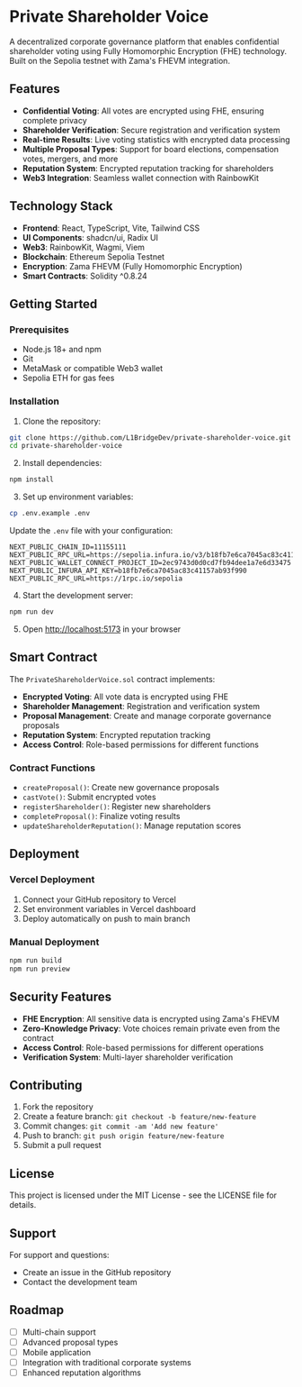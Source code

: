 # Private Shareholder Voice

A decentralized corporate governance platform that enables confidential shareholder voting using Fully Homomorphic Encryption (FHE) technology. Built on the Sepolia testnet with Zama's FHEVM integration.

## Features

- **Confidential Voting**: All votes are encrypted using FHE, ensuring complete privacy
- **Shareholder Verification**: Secure registration and verification system
- **Real-time Results**: Live voting statistics with encrypted data processing
- **Multiple Proposal Types**: Support for board elections, compensation votes, mergers, and more
- **Reputation System**: Encrypted reputation tracking for shareholders
- **Web3 Integration**: Seamless wallet connection with RainbowKit

## Technology Stack

- **Frontend**: React, TypeScript, Vite, Tailwind CSS
- **UI Components**: shadcn/ui, Radix UI
- **Web3**: RainbowKit, Wagmi, Viem
- **Blockchain**: Ethereum Sepolia Testnet
- **Encryption**: Zama FHEVM (Fully Homomorphic Encryption)
- **Smart Contracts**: Solidity ^0.8.24

## Getting Started

### Prerequisites

- Node.js 18+ and npm
- Git
- MetaMask or compatible Web3 wallet
- Sepolia ETH for gas fees

### Installation

1. Clone the repository:
```bash
git clone https://github.com/L1BridgeDev/private-shareholder-voice.git
cd private-shareholder-voice
```

2. Install dependencies:
```bash
npm install
```

3. Set up environment variables:
```bash
cp .env.example .env
```

Update the `.env` file with your configuration:
```env
NEXT_PUBLIC_CHAIN_ID=11155111
NEXT_PUBLIC_RPC_URL=https://sepolia.infura.io/v3/b18fb7e6ca7045ac83c41157ab93f990
NEXT_PUBLIC_WALLET_CONNECT_PROJECT_ID=2ec9743d0d0cd7fb94dee1a7e6d33475
NEXT_PUBLIC_INFURA_API_KEY=b18fb7e6ca7045ac83c41157ab93f990
NEXT_PUBLIC_RPC_URL=https://1rpc.io/sepolia
```

4. Start the development server:
```bash
npm run dev
```

5. Open [http://localhost:5173](http://localhost:5173) in your browser

## Smart Contract

The `PrivateShareholderVoice.sol` contract implements:

- **Encrypted Voting**: All vote data is encrypted using FHE
- **Shareholder Management**: Registration and verification system
- **Proposal Management**: Create and manage corporate governance proposals
- **Reputation System**: Encrypted reputation tracking
- **Access Control**: Role-based permissions for different functions

### Contract Functions

- `createProposal()`: Create new governance proposals
- `castVote()`: Submit encrypted votes
- `registerShareholder()`: Register new shareholders
- `completeProposal()`: Finalize voting results
- `updateShareholderReputation()`: Manage reputation scores

## Deployment

### Vercel Deployment

1. Connect your GitHub repository to Vercel
2. Set environment variables in Vercel dashboard
3. Deploy automatically on push to main branch

### Manual Deployment

```bash
npm run build
npm run preview
```

## Security Features

- **FHE Encryption**: All sensitive data is encrypted using Zama's FHEVM
- **Zero-Knowledge Privacy**: Vote choices remain private even from the contract
- **Access Control**: Role-based permissions for different operations
- **Verification System**: Multi-layer shareholder verification

## Contributing

1. Fork the repository
2. Create a feature branch: `git checkout -b feature/new-feature`
3. Commit changes: `git commit -am 'Add new feature'`
4. Push to branch: `git push origin feature/new-feature`
5. Submit a pull request

## License

This project is licensed under the MIT License - see the LICENSE file for details.

## Support

For support and questions:
- Create an issue in the GitHub repository
- Contact the development team

## Roadmap

- [ ] Multi-chain support
- [ ] Advanced proposal types
- [ ] Mobile application
- [ ] Integration with traditional corporate systems
- [ ] Enhanced reputation algorithms